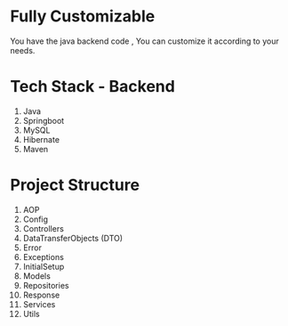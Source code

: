 # Fully Customizable
 You have the java backend code , You can customize it according to your needs.

# Tech Stack - Backend

1) Java
2) Springboot
3) MySQL
4) Hibernate
5) Maven

# Project Structure

1) AOP
2) Config
3) Controllers
4) DataTransferObjects (DTO)
5) Error
6) Exceptions
7) InitialSetup
8) Models
9) Repositories
10) Response
11) Services
12) Utils




